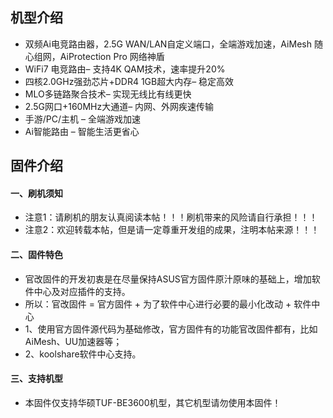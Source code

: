 ## 机型介绍
* 双频Ai电竞路由器，2.5G WAN/LAN自定义端口，全端游戏加速，AiMesh 随心组网，AiProtection Pro 网络神盾
* WiFi7 电竞路由– 支持4K QAM技术，速率提升20%
* 四核2.0GHz强劲芯片+DDR4 1GB超大内存– 稳定高效 
* MLO多链路聚合技术– 实现无线比有线更快
* 2.5G网口+160MHz大通道– 内网、外网疾速传输
* 手游/PC/主机 – 全端游戏加速
* Ai智能路由 – 智能生活更省心

## 固件介绍
#### 一、刷机须知
* 注意1：请刷机的朋友认真阅读本帖！！！刷机带来的风险请自行承担！！！
* 注意2：欢迎转载本帖，但是请一定尊重开发组的成果，注明本帖来源！！！

#### 二、固件特色
* 官改固件的开发初衷是在尽量保持ASUS官方固件原汁原味的基础上，增加软件中心及对应插件的支持。
* 所以：官改固件 = 官方固件 + 为了软件中心进行必要的最小化改动 + 软件中心
* 1、使用官方固件源代码为基础修改，官方固件有的功能官改固件都有，比如AiMesh、UU加速器等；
* 2、koolshare软件中心支持。

#### 三、支持机型
* 本固件仅支持华硕TUF-BE3600机型，其它机型请勿使用本固件！
